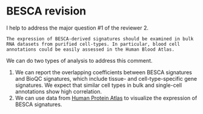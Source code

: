 BESCA revision
===

I help to address the major question #1 of the reviewer 2.

    The expression of BESCA-derived signatures should be examined in bulk RNA datasets from purified cell-types. In particular, blood cell annotations could be easily assessed in the Human Blood Atlas.

We can do two types of analysis to address this comment.

1. We can report the overlapping coefficients between BESCA signatures and BioQC
   signatures, which include tissue- and cell-type-specific gene signatures. We
   expect that similar cell types in bulk and single-cell annotations show high
   correlation.
2. We can use data from [Human Protein
   Atlas](https://www.proteinatlas.org/about/download) to visualize the expression
   of BESCA signatures.
